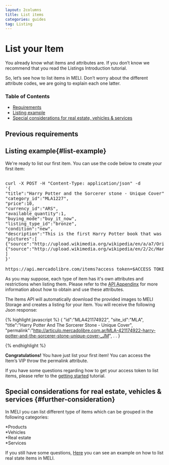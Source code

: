 ```yaml
---
layout: 2columns
title: List items
categories: guides
tag: Listing
---
```


# List your Item


You already know what items and attributes are. If you don’t know we recommend that you read the Listings Introduction tutorial.


So, let’s see how to list items in MELI. Don’t worry about the different attribute codes, we are going to explain each one latter.



### Table of Contents
- [Requirements](#requirements)
- [Listing example](#list-example)
- [Special considerations for real estate, vehicles & services](#further-consideration)


## Previous requirements





## Listing example{#list-example}

We're ready to list our first item. You can use the code below to create your first item:

<pre class="terminal">

curl -X POST -H "Content-Type: application/json" -d
'{
"title":"Harry Potter and the Sorcerer stone - Unique Cover",
"category_id":"MLA1227",
"price":10,
"currency_id":"ARS",
"available_quantity":1,
"buying_mode":"buy_it_now",
"listing_type_id":"bronze",
"condition":"new",
"description":"This is the first Harry Potter book that was printed outside the UK, {{"<strong> I bought it in San Francisco at the Harry Potters week in 2009 </strong>" | xml_escape }} Do not miss the opportunity, it is in perfect conditions and with a unique design cover",
"pictures":[
{"source":"http://upload.wikimedia.org/wikipedia/en/a/a7/Original_Paperback_Cover.jpg"},
{"source":"http://upload.wikimedia.org/wikipedia/en/2/2c/Harry_Potter_and_the_Philosopher%27s_Stone.jpg"}
]
}'

https://api.mercadolibre.com/items?access_token=$ACCESS_TOKEN  
</pre>

As you may suppose, each type of item has it's own attributes and restrictions when listing them. Please refer to the [API Appendinx](/guide-appendix) for more information 
about how to obtain and use these attributes.

The Items API will automatically download the provided images to MELI Storage and creates a listing for your item. You will receive the following Json response:


{% highlight javascript %}
{
"id":"MLA421174922",
"site_id":"MLA",
"title":"Harry Potter And The Sorcerer Stone - Unique Cover",
"permalink":"http://articulo.mercadolibre.com.ar/MLA-421174922-harry-potter-and-the-sorcerer-stone-unique-cover-_JM",
.
.
}

{% endhighlight %}

**Congratulations!** You have just list your first item! You can access the Item’s VIP throw the permalink attribute.  

If you have some questions regarding how to get your access token to list items, please refer to the [getting started](/getting-started) tutorial.


## Special considerations for real estate, vehicles & services {#further-consideration}

In MELI you can list different type of items which can be grouped in the following categories:

*Products    
*Vehicles    
*Real estate    
*Services    


If you still have some questions, [Here](/real-state-list-item) you can see an example on how to list real state items in MELI.




